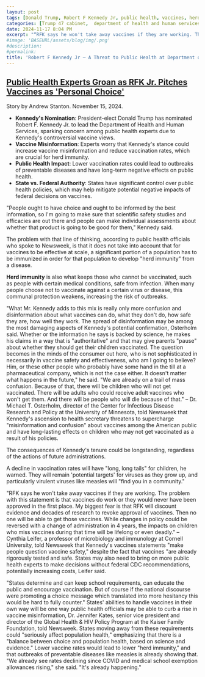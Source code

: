 ```yaml
---
layout: post
tags: [Donald Trump, Robert F Kennedy Jr, public health, vaccines, herd immunity, politics]
categories: [Trump 47 cabinet,  department of health and human services]
date: 2024-11-17 8:04 PM
excerpt: "“RFK says he won't take away vaccines if they are working. The problem with this statement is that vaccines do work or they would never have been approved in the first place. My biggest fear is that RFK will discount evidence and decades of research to revoke approval of vaccines. Then no one will be able to get those vaccines. While changes in policy could be reversed with a change of administration in 4 years, the impacts on children who miss vaccines during that time will be lifelong or even deadly.” – Cynthia Leifer"
#image: 'BASEURL/assets/blog/img/.png'
#description:
#permalink:
title: 'Robert F Kennedy Jr – A Threat to Public Health at Department of Health and Human Services' 
---
```



## [Public Health Experts Groan as RFK Jr. Pitches Vaccines as 'Personal Choice'](https://www.newsweek.com/experts-sound-alarm-rfk-vaccine-policies-disinformation-1986634)

Story by Andrew Stanton. November 15, 2024.

- **Kennedy's Nomination**: President-elect Donald Trump has nominated Robert F. Kennedy Jr. to lead the Department of Health and Human Services, sparking concern among public health experts due to Kennedy's controversial vaccine views.
- **Vaccine Misinformation**: Experts worry that Kennedy's stance could increase vaccine misinformation and reduce vaccination rates, which are crucial for herd immunity.
- **Public Health Impact**: Lower vaccination rates could lead to outbreaks of preventable diseases and have long-term negative effects on public health.
- **State vs. Federal Authority**: States have significant control over public health policies, which may help mitigate potential negative impacts of federal decisions on vaccines.

"People ought to have choice and ought to be informed by the best information, so I'm going to make sure that scientific safety studies and efficacies are out there and people can make individual assessments about whether that product is going to be good for them," Kennedy said.

The problem with that line of thinking, according to public health officials who spoke to Newsweek, is that it does not take into account that for vaccines to be effective at scale, a significant portion of a population has to be immunized in order for that population to develop "herd immunity" from a disease.

**Herd immunity** is also what keeps those who cannot be vaccinated, such as people with certain medical conditions, safe from infection. When many people choose not to vaccinate against a certain virus or disease, this communal protection weakens, increasing the risk of outbreaks.

"What Mr. Kennedy adds to this mix is really only more confusion and disinformation about what vaccines can do, what they don't do, how safe they are, how well they work. The spread of disinformation may be among the most damaging aspects of Kennedy's potential confirmation, Osterholm said. Whether or the information he says is backed by science, he makes his claims in a way that is "authoritative" and that may give parents "pause" about whether they should get their children vaccinated. The question becomes in the minds of the consumer out here, who is not sophisticated in necessarily in vaccine safety and effectiveness, who am I going to believe? Him, or these other people who probably have some hand in the till at a pharmaceutical company, which is not the case either. It doesn't matter what happens in the future," he said. "We are already on a trail of mass confusion. Because of that, there will be children who will not get vaccinated. There will be adults who could receive adult vaccines who won't get them. And there will be people who will die because of that." – Dr. Michael T. Osterholm, director of the Center for Infectious Disease Research and Policy at the University of Minnesota, told Newsweek that Kennedy's ascension to health secretary threatens to supercharge "misinformation and confusion" about vaccines among the American public and have long-lasting effects on children who may not get vaccinated as a result of his policies.

The consequences of Kennedy's tenure could be longstanding, regardless of the actions of future administrations.

A decline in vaccination rates will have "long, long tails" for children, he warned. They will remain 'potential targets' for viruses as they grow up, and particularly virulent viruses like measles will "find you in a community."

"RFK says he won't take away vaccines if they are working. The problem with this statement is that vaccines do work or they would never have been approved in the first place. My biggest fear is that RFK will discount evidence and decades of research to revoke approval of vaccines. Then no one will be able to get those vaccines. While changes in policy could be reversed with a change of administration in 4 years, the impacts on children who miss vaccines during that time will be lifelong or even deadly." – Cynthia Leifer, a professor of microbiology and immunology at Cornell University, told Newsweek that Kennedy's vaccines statements "make people question vaccine safety," despite the fact that vaccines "are already rigorously tested and safe.
States may also need to bring on more public health experts to make decisions without federal CDC recommendations, potentially increasing costs, Leifer said.

"States determine and can keep school requirements, can educate the public and encourage vaccination. But of course if the national discourse were promoting a choice message which translated into more hesitancy this would be hard to fully counter." States' abilities to handle vaccines in their own way will be one way public health officials may be able to curb a rise in vaccine misinformation, Dr. Jennifer Kates, senior vice president and director of the Global Health & HIV Policy Program at the Kaiser Family Foundation, told Newsweek. States moving away from these requirements could "seriously affect population health," emphasizing that there is a "balance between choice and population health, based on science and evidence." Lower vaccine rates would lead to lower "herd immunity," and that outbreaks of preventable diseases like measles is already showing that. "We already see rates declining since COVID and medical school exemption allowances rising," she said. "It's already happening."

